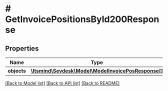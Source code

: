 # # GetInvoicePositionsById200Response

## Properties

Name | Type | Description | Notes
------------ | ------------- | ------------- | -------------
**objects** | [**\Itsmind\Sevdesk\Model\ModelInvoicePosResponse[]**](ModelInvoicePosResponse.md) |  | [optional]

[[Back to Model list]](../../README.md#models) [[Back to API list]](../../README.md#endpoints) [[Back to README]](../../README.md)
